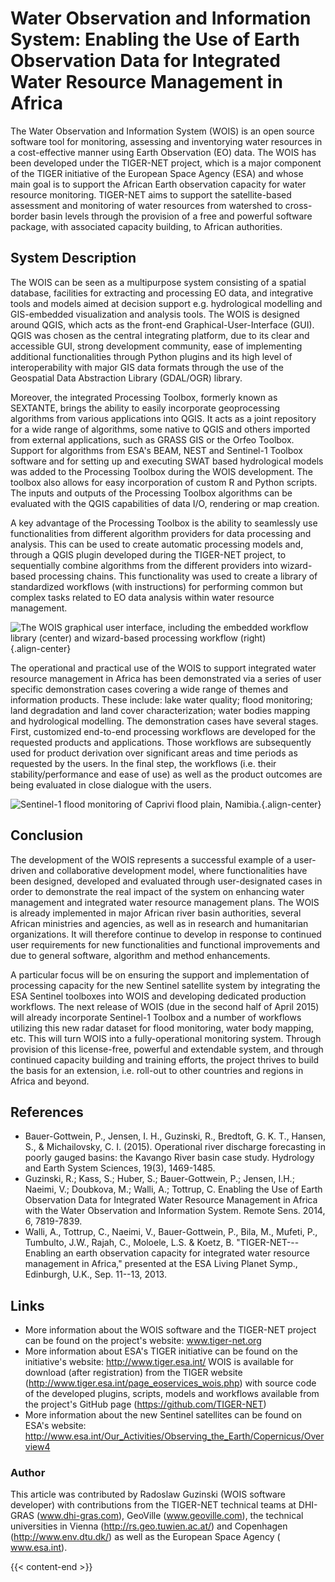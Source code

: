 # Water Observation and Information System: Enabling the Use of Earth Observation Data for Integrated Water Resource Management in Africa

The Water Observation and Information System (WOIS) is an open source
software tool for monitoring, assessing and inventorying water resources
in a cost-effective manner using Earth Observation (EO) data. The WOIS
has been developed under the TIGER-NET project, which is a major
component of the TIGER initiative of the European Space Agency (ESA) and
whose main goal is to support the African Earth observation capacity for
water resource monitoring. TIGER-NET aims to support the satellite-based
assessment and monitoring of water resources from watershed to
cross-border basin levels through the provision of a free and powerful
software package, with associated capacity building, to African
authorities.

## System Description

The WOIS can be seen as a multipurpose system consisting of a spatial
database, facilities for extracting and processing EO data, and
integrative tools and models aimed at decision support e.g. hydrological
modelling and GIS-embedded visualization and analysis tools. The WOIS is
designed around QGIS, which acts as the front-end
Graphical-User-Interface (GUI). QGIS was chosen as the central
integrating platform, due to its clear and accessible GUI, strong
development community, ease of implementing additional functionalities
through Python plugins and its high level of interoperability with major
GIS data formats through the use of the Geospatial Data Abstraction
Library (GDAL/OGR) library.

Moreover, the integrated Processing Toolbox, formerly known as SEXTANTE,
brings the ability to easily incorporate geoprocessing algorithms from
various applications into QGIS. It acts as a joint repository for a wide
range of algorithms, some native to QGIS and others imported from
external applications, such as GRASS GIS or the Orfeo Toolbox. Support
for algorithms from ESA's BEAM, NEST and Sentinel-1 Toolbox software and
for setting up and executing SWAT based hydrological models was added to
the Processing Toolbox during the WOIS development. The toolbox also
allows for easy incorporation of custom R and Python scripts. The inputs
and outputs of the Processing Toolbox algorithms can be evaluated with
the QGIS capabilities of data I/O, rendering or map creation.

A key advantage of the Processing Toolbox is the ability to seamlessly
use functionalities from different algorithm providers for data
processing and analysis. This can be used to create automatic processing
models and, through a QGIS plugin developed during the TIGER-NET
project, to sequentially combine algorithms from the different providers
into wizard-based processing chains. This functionality was used to
create a library of standardized workflows (with instructions) for
performing common but complex tasks related to EO data analysis within
water resource management.

![The WOIS graphical user interface, including the embedded workflow
library (center) and wizard-based processing workflow
(right)](./images/africa_tiger1.jpg){.align-center}

The operational and practical use of the WOIS to support integrated
water resource management in Africa has been demonstrated via a series
of user specific demonstration cases covering a wide range of themes and
information products. These include: lake water quality; flood
monitoring; land degradation and land cover characterization; water
bodies mapping and hydrological modelling. The demonstration cases have
several stages. First, customized end-to-end processing workflows are
developed for the requested products and applications. Those workflows
are subsequently used for product derivation over significant areas and
time periods as requested by the users. In the final step, the workflows
(i.e. their stability/performance and ease of use) as well as the
product outcomes are being evaluated in close dialogue with the users.

![Sentinel-1 flood monitoring of Caprivi flood plain,
Namibia.](./images/africa_tiger2.jpg){.align-center}

## Conclusion

The development of the WOIS represents a successful example of a
user-driven and collaborative development model, where functionalities
have been designed, developed and evaluated through user-designated
cases in order to demonstrate the real impact of the system on enhancing
water management and integrated water resource management plans. The
WOIS is already implemented in major African river basin authorities,
several African ministries and agencies, as well as in research and
humanitarian organizations. It will therefore continue to develop in
response to continued user requirements for new functionalities and
functional improvements and due to general software, algorithm and
method enhancements.

A particular focus will be on ensuring the support and implementation of
processing capacity for the new Sentinel satellite system by integrating
the ESA Sentinel toolboxes into WOIS and developing dedicated production
workflows. The next release of WOIS (due in the second half of April
2015) will already incorporate Sentinel-1 Toolbox and a number of
workflows utilizing this new radar dataset for flood monitoring, water
body mapping, etc. This will turn WOIS into a fully-operational
monitoring system. Through provision of this license-free, powerful and
extendable system, and through continued capacity building and training
efforts, the project thrives to build the basis for an extension, i.e.
roll-out to other countries and regions in Africa and beyond.

## References

-   Bauer-Gottwein, P., Jensen, I. H., Guzinski, R., Bredtoft, G. K. T.,
    Hansen, S., & Michailovsky, C. I. (2015). Operational river
    discharge forecasting in poorly gauged basins: the Kavango River
    basin case study. Hydrology and Earth System Sciences, 19(3),
    1469-1485.
-   Guzinski, R.; Kass, S.; Huber, S.; Bauer-Gottwein, P.; Jensen, I.H.;
    Naeimi, V.; Doubkova, M.; Walli, A.; Tottrup, C. Enabling the Use of
    Earth Observation Data for Integrated Water Resource Management in
    Africa with the Water Observation and Information System. Remote
    Sens. 2014, 6, 7819-7839.
-   Walli, A., Tottrup, C., Naeimi, V., Bauer-Gottwein, P., Bila, M.,
    Mufeti, P., Tumbulto, J.W., Rajah, C., Moloele, L.S. & Koetz, B.
    "TIGER-NET---Enabling an earth observation capacity for integrated
    water resource management in Africa," presented at the ESA Living
    Planet Symp., Edinburgh, U.K., Sep. 11--13, 2013.

## Links

-   More information about the WOIS software and the TIGER-NET project
    can be found on the project's website: www.tiger-net.org
-   More information about ESA's TIGER initiative can be found on the
    initiative's website: <http://www.tiger.esa.int/> WOIS is available
    for download (after registration) from the TIGER website
    (<http://www.tiger.esa.int/page_eoservices_wois.php>) with source
    code of the developed plugins, scripts, models and workflows
    available from the project's GitHub page
    (<https://github.com/TIGER-NET>)
-   More information about the new Sentinel satellites can be found on
    ESA's website:
    <http://www.esa.int/Our_Activities/Observing_the_Earth/Copernicus/Overview4>

### Author

This article was contributed by Radoslaw Guzinski (WOIS software
developer) with contributions from the TIGER-NET technical teams at
DHI-GRAS (www.dhi-gras.com), GeoVille (www.geoville.com), the technical
universities in Vienna (<http://rs.geo.tuwien.ac.at/>) and Copenhagen
(<http://www.env.dtu.dk/>) as well as the European Space Agency (
www.esa.int).

{{< content-end >}}